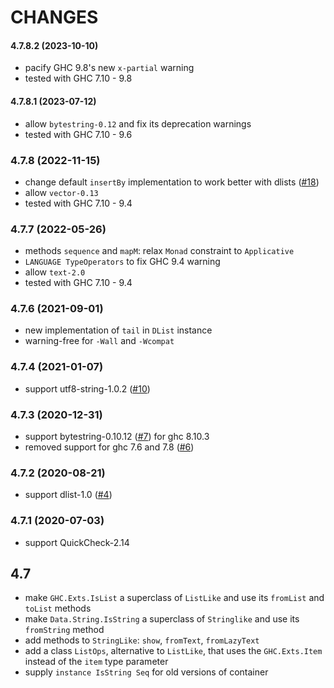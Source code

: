 CHANGES
=======

#### 4.7.8.2 (2023-10-10)

  - pacify GHC 9.8's new `x-partial` warning
  - tested with GHC 7.10 - 9.8

#### 4.7.8.1 (2023-07-12)

  - allow `bytestring-0.12` and fix its deprecation warnings
  - tested with GHC 7.10 - 9.6

### 4.7.8 (2022-11-15)

  - change default `insertBy` implementation to work better with dlists
    ([#18](https://github.com/ddssff/listlike/pull/18))
  - allow `vector-0.13`
  - tested with GHC 7.10 - 9.4

### 4.7.7 (2022-05-26)

  - methods `sequence` and `mapM`: relax `Monad` constraint to `Applicative`
  - `LANGUAGE TypeOperators` to fix GHC 9.4 warning
  - allow `text-2.0`
  - tested with GHC 7.10 - 9.4

### 4.7.6 (2021-09-01)

  - new implementation of `tail` in `DList` instance
  - warning-free for `-Wall` and `-Wcompat`

### 4.7.4 (2021-01-07)

  - support utf8-string-1.0.2 ([#10](https://github.com/ddssff/listlike/issues/10))

### 4.7.3 (2020-12-31)

  - support bytestring-0.10.12 ([#7](https://github.com/ddssff/listlike/pull/7)) for ghc 8.10.3
  - removed support for ghc 7.6 and 7.8 ([#6](https://github.com/ddssff/listlike/issues/6))

### 4.7.2 (2020-08-21)

  - support dlist-1.0 ([#4](https://github.com/ddssff/listlike/issues/4))

### 4.7.1 (2020-07-03)

  - support QuickCheck-2.14

## 4.7

  - make `GHC.Exts.IsList` a superclass of `ListLike` and use its `fromList` and `toList` methods
  - make `Data.String.IsString` a superclass of `Stringlike` and use its `fromString` method
  - add methods to `StringLike`: `show`, `fromText`, `fromLazyText`
  - add a class `ListOps`, alternative to `ListLike`, that uses the `GHC.Exts.Item` instead of
    the `item` type parameter
  - supply `instance IsString Seq` for old versions of container
